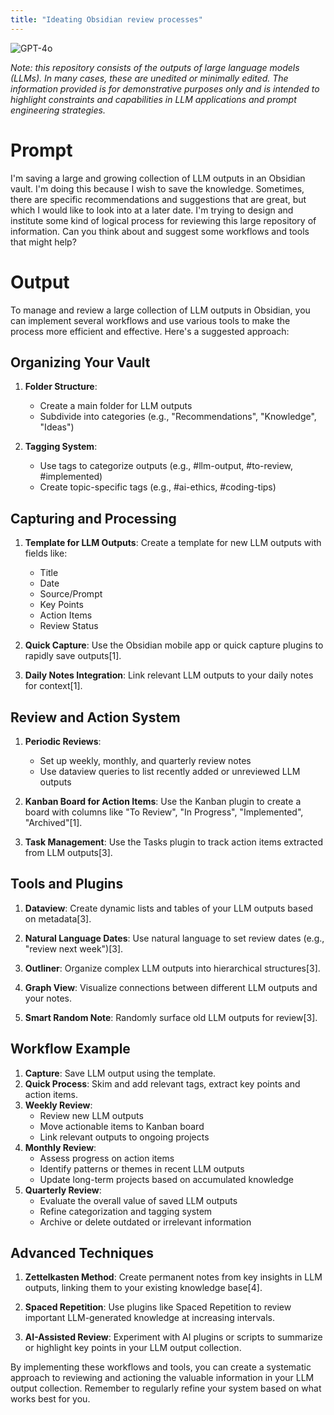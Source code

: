 ```yaml
---
title: "Ideating Obsidian review processes"
---
```

![GPT-4o](https://img.shields.io/badge/GPT--4o-3333FF?style=for-the-badge&logo=openai&logoColor=white)



*Note: this repository consists of the outputs of large language models (LLMs). In many cases, these are unedited or minimally edited. The information provided is for demonstrative purposes only and is intended to highlight constraints and capabilities in LLM applications and prompt engineering strategies.*


# Prompt

I'm saving a large and growing collection of LLM outputs in an Obsidian vault. I'm doing this because I wish to save the knowledge. Sometimes, there are specific recommendations and suggestions that are great, but which I would like to look into at a later date. I'm trying to design and institute some kind of logical process for reviewing this large repository of information. Can you think about and suggest some workflows and tools that might help?

# Output

To manage and review a large collection of LLM outputs in Obsidian, you can implement several workflows and use various tools to make the process more efficient and effective. Here's a suggested approach:

## Organizing Your Vault

1. **Folder Structure**: 
   - Create a main folder for LLM outputs
   - Subdivide into categories (e.g., "Recommendations", "Knowledge", "Ideas")

2. **Tagging System**:
   - Use tags to categorize outputs (e.g., #llm-output, #to-review, #implemented)
   - Create topic-specific tags (e.g., #ai-ethics, #coding-tips)

## Capturing and Processing

1. **Template for LLM Outputs**:
   Create a template for new LLM outputs with fields like:
   - Title
   - Date
   - Source/Prompt
   - Key Points
   - Action Items
   - Review Status

2. **Quick Capture**:
   Use the Obsidian mobile app or quick capture plugins to rapidly save outputs[1].

3. **Daily Notes Integration**:
   Link relevant LLM outputs to your daily notes for context[1].

## Review and Action System

1. **Periodic Reviews**:
   - Set up weekly, monthly, and quarterly review notes
   - Use dataview queries to list recently added or unreviewed LLM outputs

2. **Kanban Board for Action Items**:
   Use the Kanban plugin to create a board with columns like "To Review", "In Progress", "Implemented", "Archived"[1].

3. **Task Management**:
   Use the Tasks plugin to track action items extracted from LLM outputs[3].

## Tools and Plugins

1. **Dataview**:
   Create dynamic lists and tables of your LLM outputs based on metadata[3].

2. **Natural Language Dates**:
   Use natural language to set review dates (e.g., "review next week")[3].

3. **Outliner**:
   Organize complex LLM outputs into hierarchical structures[3].

4. **Graph View**:
   Visualize connections between different LLM outputs and your notes.

5. **Smart Random Note**:
   Randomly surface old LLM outputs for review[3].

## Workflow Example

1. **Capture**: Save LLM output using the template.
2. **Quick Process**: Skim and add relevant tags, extract key points and action items.
3. **Weekly Review**: 
   - Review new LLM outputs
   - Move actionable items to Kanban board
   - Link relevant outputs to ongoing projects
4. **Monthly Review**:
   - Assess progress on action items
   - Identify patterns or themes in recent LLM outputs
   - Update long-term projects based on accumulated knowledge
5. **Quarterly Review**:
   - Evaluate the overall value of saved LLM outputs
   - Refine categorization and tagging system
   - Archive or delete outdated or irrelevant information

## Advanced Techniques

1. **Zettelkasten Method**: 
   Create permanent notes from key insights in LLM outputs, linking them to your existing knowledge base[4].

2. **Spaced Repetition**:
   Use plugins like Spaced Repetition to review important LLM-generated knowledge at increasing intervals.

3. **AI-Assisted Review**:
   Experiment with AI plugins or scripts to summarize or highlight key points in your LLM output collection.

By implementing these workflows and tools, you can create a systematic approach to reviewing and actioning the valuable information in your LLM output collection. Remember to regularly refine your system based on what works best for you.
 